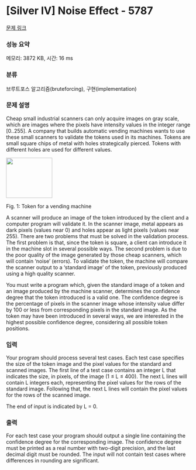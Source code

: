 # [Silver IV] Noise Effect - 5787 

[문제 링크](https://www.acmicpc.net/problem/5787) 

### 성능 요약

메모리: 3872 KB, 시간: 16 ms

### 분류

브루트포스 알고리즘(bruteforcing), 구현(implementation)

### 문제 설명

<p>Cheap small industrial scanners can only acquire images on gray scale, which are images where the pixels have intensity values in the integer range [0..255]. A company that builds automatic vending machines wants to use these small scanners to validate the tokens used in its machines. Tokens are small square chips of metal with holes strategically pierced. Tokens with different holes are used for different values.</p>

<p><img alt="" src="https://onlinejudgeimages.s3.amazonaws.com/problem/5787/%EC%8A%A4%ED%81%AC%EB%A6%B0%EC%83%B7%202016-06-13%20%EC%98%A4%ED%9B%84%205.23.51.png" style="height:110px; width:126px"></p>

<p>Fig. 1: Token for a vending machine</p>

<p>A scanner will produce an image of the token introduced by the client and a computer program will validate it. In the scanner image, metal appears as dark pixels (values near 0) and holes appear as light pixels (values near 255). There are two problems that must be solved in the validation process. The first problem is that, since the token is square, a client can introduce it in the machine slot in several possible ways. The second problem is due to the poor quality of the image generated by those cheap scanners, which will contain ‘noise’ (errors). To validate the token, the machine will compare the scanner output to a ‘standard image’ of the token, previously produced using a high quality scanner.</p>

<p>You must write a program which, given the standard image of a token and an image produced by the machine scanner, determines the confidence degree that the token introduced is a valid one. The confidence degree is the percentage of pixels in the scanner image whose intensity value differ by 100 or less from corresponding pixels in the standard image. As the token may have been introduced in several ways, we are interested in the highest possible confidence degree, considering all possible token positions.</p>

### 입력 

 <p>Your program should process several test cases. Each test case specifies the size of the token image and the pixel values for the standard and scanned images. The first line of a test case contains an integer L that indicates the size, in pixels, of the image (1 ≤ L ≤ 400). The next L lines will contain L integers each, representing the pixel values for the rows of the standard image. Following that, the next L lines will contain the pixel values for the rows of the scanned image.</p>

<p>The end of input is indicated by L = 0.</p>

### 출력 

 <p>For each test case your program should output a single line containing the confidence degree for the corresponding image. The confidence degree must be printed as a real number with two-digit precision, and the last decimal digit must be rounded. The input will not contain test cases where differences in rounding are significant.</p>

